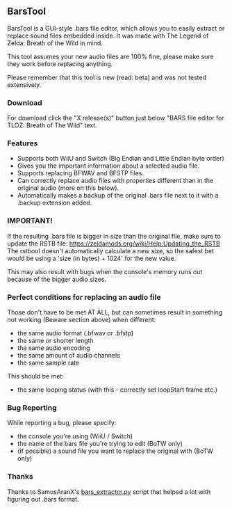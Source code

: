 ## BarsTool

BarsTool is a GUI-style .bars file editor, which allows you to easily extract or replace sound files embedded inside.
It was made with The Legend of Zelda: Breath of the Wild in mind.

This tool assumes your new audio files are 100% fine, please make sure they work before replacing anything.

Please remember that this tool is new (read: beta) and was not tested extensively.

### Download

For download click the "X release(s)" button just below "BARS file editor for TLOZ: Breath of The Wild" text.

### Features

- Supports both WiiU and Switch (Big Endian and Little Endian byte order)
- Gives you the important information about a selected audio file.
- Supports replacing BFWAV and BFSTP files.
- Can correctly replace audio files with properties different than in the original audio (more on this below).
- Automatically makes a backup of the original .bars file next to it with a .backup extension added.

### IMPORTANT!

If the resulting .bars file is bigger in size than the original file, make sure to update the RSTB file:
https://zeldamods.org/wiki/Help:Updating_the_RSTB
The rstbool doesn't automatically calculate a new size, so the safest bet would be using a 'size (in bytes) + 1024' for the new value.

This may also result with bugs when the console's memory runs out because of the bigger audio sizes.

### Perfect conditions for replacing an audio file

Those don't have to be met AT ALL, but can sometimes result in something not working (Beware section above) when different:
- the same audio format (.bfwav or .bfstp)
- the same or shorter length
- the same audio encoding
- the same amount of audio channels
- the same sample rate

This should be met:
- the same looping status (with this - correctly set loopStart frame etc.)

### Bug Reporting

While reporting a bug, please specify:
- the console you're using (WiiU / Switch)
- the name of the bars file you're trying to edit (BoTW only)
- (if possible) a sound file you want to replace the original with (BoTW only)

### Thanks

Thanks to SamusAranX's [bars_extractor.py](https://gist.github.com/SamusAranX/6eb8b6fd1777b17afc3107a979c2409a) script that helped a lot with figuring out .bars format.

